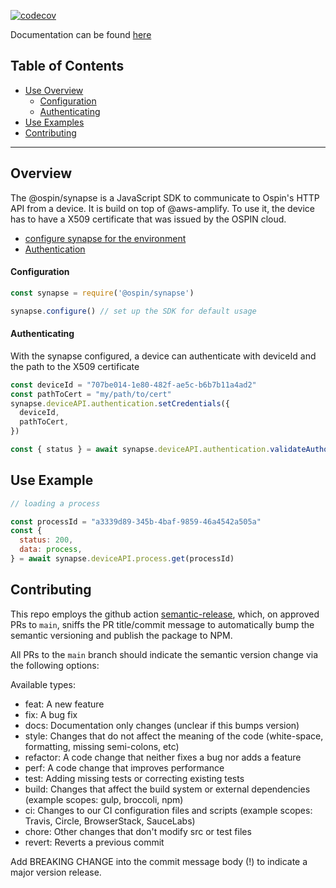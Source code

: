 [![codecov](https://codecov.io/gh/ospin-web-dev/synapse/branch/main/graph/badge.svg?token=5E41F0X7TY)](https://codecov.io/gh/ospin-web-dev/synapse)

Documentation can be found [here](https://ospin-web-dev.github.io/synapse/)

## Table of Contents

- [Use Overview](#Overview)
  - [Configuration](#Configuration)
  - [Authenticating](#Authenticating)
- [Use Examples](#Use-Examples)
- [Contributing](#Contributing)
---

## <a name="Overview">Overview</a>

The @ospin/synapse is a JavaScript SDK to communicate to Ospin's HTTP API from a device. It is build on top of @aws-amplify. To use it, the device has to have a X509 certificate that was issued by the OSPIN cloud.

  - [configure synapse for the environment](#Configuration)
  - [Authentication](#Authenticating)

#### <a name="Configuration">Configuration</a>
```js
const synapse = require('@ospin/synapse')

synapse.configure() // set up the SDK for default usage
```

#### <a name="Authenticating">Authenticating</a>

With the synapse configured, a device can authenticate with deviceId and the path to the X509 certificate

```js
const deviceId = "707be014-1e80-482f-ae5c-b6b7b11a4ad2"
const pathToCert = "my/path/to/cert"
synapse.deviceAPI.authentication.setCredentials({
  deviceId,
  pathToCert,
})

const { status } = await synapse.deviceAPI.authentication.validateAuthorization() // allows to validate your credentials
```

## <a name="Use-Examples">Use Example</a>
```js
// loading a process

const processId = "a3339d89-345b-4baf-9859-46a4542a505a"
const {
  status: 200,
  data: process,
} = await synapse.deviceAPI.process.get(processId)


```

## <a name="Contributing">Contributing</a>

This repo employs the github action [semantic-release](https://semantic-release.gitbook.io/semantic-release/), which, on approved PRs to `main`, sniffs the PR title/commit message to automatically bump the semantic versioning and publish the package to NPM.

All PRs to the `main` branch should indicate the semantic version change via the following options:

Available types:
 - feat: A new feature
 - fix: A bug fix
 - docs: Documentation only changes (unclear if this bumps version)
 - style: Changes that do not affect the meaning of the code (white-space, formatting, missing semi-colons, etc)
 - refactor: A code change that neither fixes a bug nor adds a feature
 - perf: A code change that improves performance
 - test: Adding missing tests or correcting existing tests
 - build: Changes that affect the build system or external dependencies (example scopes: gulp, broccoli, npm)
 - ci: Changes to our CI configuration files and scripts (example scopes: Travis, Circle, BrowserStack, SauceLabs)
 - chore: Other changes that don't modify src or test files
 - revert: Reverts a previous commit

Add BREAKING CHANGE into the commit message body (!) to indicate a major version release.
